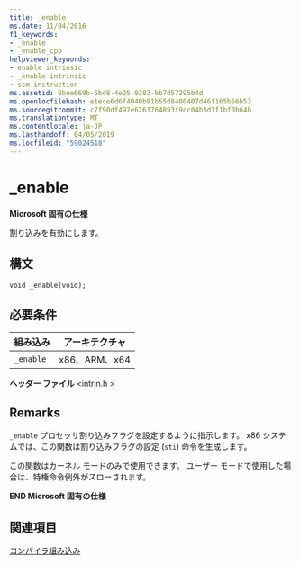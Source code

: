 ```yaml
---
title: _enable
ms.date: 11/04/2016
f1_keywords:
- _enable
- _enable_cpp
helpviewer_keywords:
- enable intrinsic
- _enable intrinsic
- ssm instruction
ms.assetid: 8bee669b-6bd8-4e25-9383-bb7d57295b4d
ms.openlocfilehash: e1ece6d6f4040b81b55d8400407d46f165b56b53
ms.sourcegitcommit: c7f90df497e6261764893f9cc04b5d1f1bf0b64b
ms.translationtype: MT
ms.contentlocale: ja-JP
ms.lasthandoff: 04/05/2019
ms.locfileid: "59024518"
---
```

# <a name="enable"></a>_enable

**Microsoft 固有の仕様**

割り込みを有効にします。

## <a name="syntax"></a>構文

```
void _enable(void);
```

## <a name="requirements"></a>必要条件

|組み込み|アーキテクチャ|
|---------------|------------------|
|`_enable`|x86、ARM、x64|

**ヘッダー ファイル** \<intrin.h >

## <a name="remarks"></a>Remarks

`_enable` プロセッサ割り込みフラグを設定するように指示します。 x86 システムでは、この関数は割り込みフラグの設定 (`sti`) 命令を生成します。

この関数はカーネル モードのみで使用できます。 ユーザー モードで使用した場合は、特権命令例外がスローされます。

**END Microsoft 固有の仕様**

## <a name="see-also"></a>関連項目

[コンパイラ組み込み](../intrinsics/compiler-intrinsics.md)